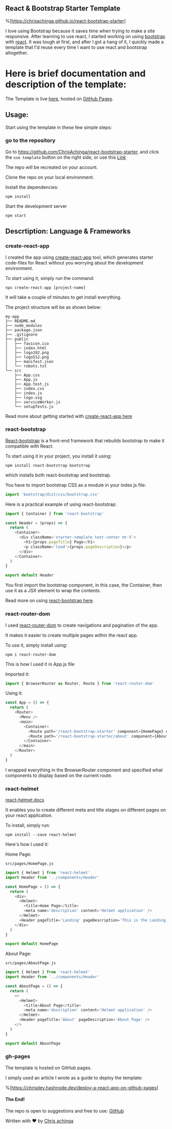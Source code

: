 ## React & Bootstrap Starter Template


%[https://chrisachinga.github.io/react-bootstrap-starter]


I love using Bootstrap because it saves time when trying to make a site responsive. After learning to use react, I started working on using [bootstrap](https://getbootstrap.com/) with [react](https://reactjs.org/). It was tough at first, and after I got a hang of it, I quickly made a template that I'd reuse every time I want to use react and bootstrap altogether.

# Here is brief documentation and description of the template:

The Template is live [here](https://chrisachinga.github.io/react-bootstrap-starter), hosted on [GitHub Pages](https://pages.github.com/).

## Usage:

Start using the template in these few simple steps:

### go to the repository

Go to https://github.com/ChrisAchinga/react-bootstrap-starter, and click the `use template` button on the right side, or use this [Link](https://github.com/ChrisAchinga/react-bootstrap-starter/generate)

The repo will be recreated on your account.

Clone the repo on your local environment.

Install the dependencies:

```shell
npm install
```

Start the development server

```shell
npm start
```

## Descrtiption: Language & Frameworks

### create-react-app

I created the app using [create-react-app](https://create-react-app.dev/) tool, which generates starter code-files for React without you worrying about the development environment.

To start using it, simply run the command:

```shell
npx create-react-app [project-name]
```

It will take a couple of minutes to get install everything.

The project structure will be as shown below:

```shell
my-app
├── README.md
├── node_modules
├── package.json
├── .gitignore
├── public
│   ├── favicon.ico
│   ├── index.html
│   ├── logo192.png
│   ├── logo512.png
│   ├── manifest.json
│   └── robots.txt
└── src
    ├── App.css
    ├── App.js
    ├── App.test.js
    ├── index.css
    ├── index.js
    ├── logo.svg
    ├── serviceWorker.js
    └── setupTests.js
```

Read more about getting started with [create-react-app here](https://create-react-app.dev/docs/getting-started)

### react-bootstrap

[React-bootstrap](https://react-bootstrap.github.io/) is a front-end framework that rebuilds bootstrap to make it compatible with React.

To start using it in your project, you install it using:

```shell
npm install react-bootstrap bootstrap
```

which installs both react-bootstrap and bootstrap.

You have to import bootstrap CSS as a module in your index.js file:

```js
import 'bootstrap/dist/css/bootstrap.css'
```

Here is a practical example of using react-bootstrap:

```js
import { Container } from 'react-bootstrap'

const Header = (props) => {
  return (
    <Container>
      <div className='starter-template text-center mt-5'>
        <h1>{props.pageTitle} Page</h1>
        <p className='lead'>{props.pageDescription}</p>
      </div>
    </Container>
  )
}

export default Header
```

You first import the bootstrap component, in this case, the Container, then use it as a JSX element to wrap the contents.

Read more on using [react-bootstrap here](https://react-bootstrap.github.io/getting-started/introduction).

### react-router-dom

I used [react-router-dom](https://www.npmjs.com/package/react-router-dom) to create navigations and pagination of the app.

It makes it easier to create multiple pages within the react app.

To use it, simply install using:

```shell
npm i react-router-dom
```

This is how I used it in App.js file

Imported it:

```js
import { BrowserRouter as Router, Route } from 'react-router-dom'
```

Using it:

```js
const App = () => {
  return (
    <Router>
      <Menu />
      <main>
        <Container>
          <Route path='/react-bootstrap-starter' component={HomePage} exact />
          <Route path='/react-bootstrap-starter/about' component={AboutPage} />
        </Container>
      </main>
    </Router>
  )
}
```

I wrapped everything in the BrowserRouter component and specified what components to display based on the current route.

### react-helmet

[react-helmet docs](https://github.com/nfl/react-helmet)

It enables you to create different <HTML> meta and title stages on different pages on your react application.

To install, simply run:

```shell
npm install --save react-helmet
```

Here's how I used it:

Home Page:

`src/pages/HomePage.js`

```js
import { Helmet } from 'react-helmet'
import Header from '../components/Header'

const HomePage = () => {
  return (
    <div>
      <Helmet>
        <title>Home Page</title>
        <meta name='description' content='Helmet application' />
      </Helmet>
      <Header pageTitle='Landing' pageDescription='This is the Landing Page' />
    </div>
  )
}

export default HomePage
```

About Page:

`src/pages/AboutPage.js`

```js
import { Helmet } from 'react-helmet'
import Header from '../components/Header'

const AboutPage = () => {
  return (
    <>
      <Helmet>
        <title>About Page</title>
        <meta name='description' content='Helmet application' />
      </Helmet>
      <Header pageTitle='About' pageDescription='About Page' />
    </>
  )
}

export default AboutPage
```

### gh-pages

The template is hosted on GitHub pages.

I simply used an article I wrote as a guide to deploy the template:

%[https://chrisdev.hashnode.dev/deploy-a-react-app-on-github-pages]

#### The End!
The repo is open to suggestions and free to use:
[GitHub](https://github.com/ChrisAchinga/react-bootstrap-starter)

Written with ❤️ by [Chris achinga](https://linktr.ee/chrisdev)
